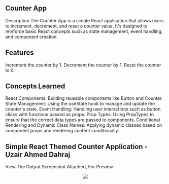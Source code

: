 ## Counter App
Description
The Counter App is a simple React application that allows users to increment, decrement, and reset a counter value. It's designed to reinforce basic React concepts such as state management, event handling, and component creation.

## Features
Increment the counter by 1.
Decrement the counter by 1.
Reset the counter to 0.

## Concepts Learned
React Components: Building reusable components like Button and Counter.
State Management: Using the useState hook to manage and update the counter's state.
Event Handling: Handling user interactions such as button clicks with functions passed as props.
Prop Types: Using PropTypes to ensure that the correct data types are passed to components.
Conditional Rendering and Dynamic Class Names: Applying dynamic classes based on component props and rendering content conditionally.

## Simple React Themed Counter Application - Uzair Ahmed Dahraj
View The Output Screenshot Attached, For Preview.

<p align="center">
  <img src="https://github.com/user-attachments/assets/abffbd34-4936-413a-ae1b-33c1d21f341a" />
</p>
